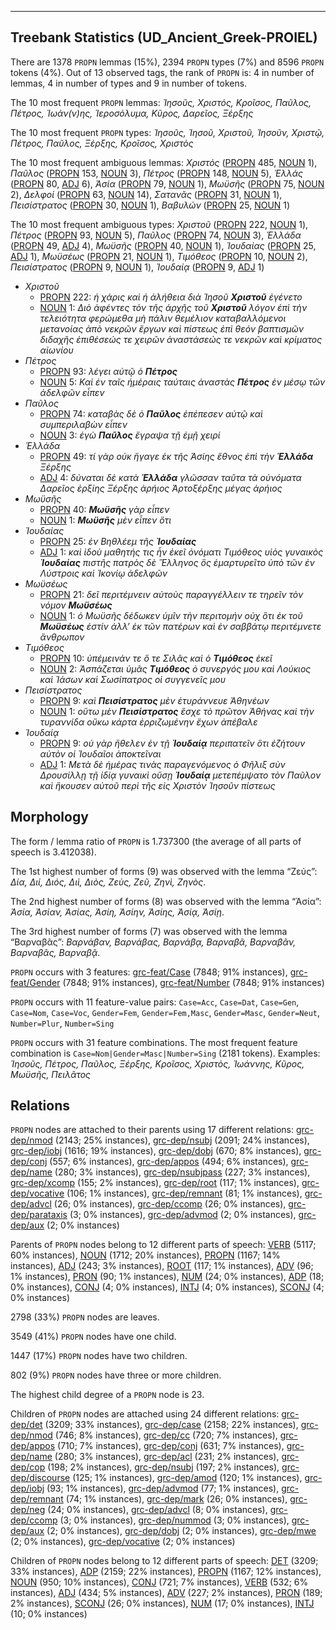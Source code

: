 

--------------------------------------------------------------------------------

## Treebank Statistics (UD_Ancient_Greek-PROIEL)

There are 1378 `PROPN` lemmas (15%), 2394 `PROPN` types (7%) and 8596 `PROPN` tokens (4%).
Out of 13 observed tags, the rank of `PROPN` is: 4 in number of lemmas, 4 in number of types and 9 in number of tokens.

The 10 most frequent `PROPN` lemmas: <em>Ἰησοῦς, Χριστός, Κροῖσος, Παῦλος, Πέτρος, Ἰωάν(ν)ης, Ἱεροσόλυμα, Κῦρος, Δαρεῖος, Ξέρξης</em>

The 10 most frequent `PROPN` types:  <em>Ἰησοῦς, Ἰησοῦ, Χριστοῦ, Ἰησοῦν, Χριστῷ, Πέτρος, Παῦλος, Ξέρξης, Κροῖσος, Χριστὸς</em>

The 10 most frequent ambiguous lemmas: <em>Χριστός</em> ([PROPN]() 485, [NOUN]() 1), <em>Παῦλος</em> ([PROPN]() 153, [NOUN]() 3), <em>Πέτρος</em> ([PROPN]() 148, [NOUN]() 5), <em>Ἑλλάς</em> ([PROPN]() 80, [ADJ]() 6), <em>Ἀσία</em> ([PROPN]() 79, [NOUN]() 1), <em>Μωϋσῆς</em> ([PROPN]() 75, [NOUN]() 2), <em>Δελφοί</em> ([PROPN]() 63, [NOUN]() 14), <em>Σατανᾶς</em> ([PROPN]() 31, [NOUN]() 1), <em>Πεισίστρατος</em> ([PROPN]() 30, [NOUN]() 1), <em>Βαβυλών</em> ([PROPN]() 25, [NOUN]() 1)

The 10 most frequent ambiguous types:  <em>Χριστοῦ</em> ([PROPN]() 222, [NOUN]() 1), <em>Πέτρος</em> ([PROPN]() 93, [NOUN]() 5), <em>Παῦλος</em> ([PROPN]() 74, [NOUN]() 3), <em>Ἑλλάδα</em> ([PROPN]() 49, [ADJ]() 4), <em>Μωϋσῆς</em> ([PROPN]() 40, [NOUN]() 1), <em>Ἰουδαίας</em> ([PROPN]() 25, [ADJ]() 1), <em>Μωϋσέως</em> ([PROPN]() 21, [NOUN]() 1), <em>Τιμόθεος</em> ([PROPN]() 10, [NOUN]() 2), <em>Πεισίστρατος</em> ([PROPN]() 9, [NOUN]() 1), <em>Ἰουδαίᾳ</em> ([PROPN]() 9, [ADJ]() 1)


* <em>Χριστοῦ</em>
  * [PROPN]() 222: <em>ἡ χάρις καὶ ἡ ἀλήθεια διὰ Ἰησοῦ <b>Χριστοῦ</b> ἐγένετο</em>
  * [NOUN]() 1: <em>Διὸ ἀφέντες τὸν τῆς ἀρχῆς τοῦ <b>Χριστοῦ</b> λόγον ἐπὶ τὴν τελειότητα φερώμεθα μὴ πάλιν θεμέλιον καταβαλλόμενοι μετανοίας ἀπὸ νεκρῶν ἔργων καὶ πίστεως ἐπὶ θεόν βαπτισμῶν διδαχῆς ἐπιθέσεώς τε χειρῶν ἀναστάσεώς τε νεκρῶν καὶ κρίματος αἰωνίου</em>
* <em>Πέτρος</em>
  * [PROPN]() 93: <em>λέγει αὐτῷ ὁ <b>Πέτρος</b></em>
  * [NOUN]() 5: <em>Καὶ ἐν ταῖς ἡμέραις ταύταις ἀναστὰς <b>Πέτρος</b> ἐν μέσῳ τῶν ἀδελφῶν εἶπεν</em>
* <em>Παῦλος</em>
  * [PROPN]() 74: <em>καταβὰς δὲ ὁ <b>Παῦλος</b> ἐπέπεσεν αὐτῷ καὶ συμπεριλαβὼν εἶπεν</em>
  * [NOUN]() 3: <em>ἐγὼ <b>Παῦλος</b> ἔγραψα τῇ ἐμῇ χειρί</em>
* <em>Ἑλλάδα</em>
  * [PROPN]() 49: <em>τί γὰρ οὐκ ἤγαγε ἐκ τῆς Ἀσίης ἔθνος ἐπὶ τὴν <b>Ἑλλάδα</b> Ξέρξης</em>
  * [ADJ]() 4: <em>δύναται δὲ κατὰ <b>Ἑλλάδα</b> γλῶσσαν ταῦτα τὰ οὐνόματα Δαρεῖος ἐρξίης Ξέρξης ἀρήιος Ἀρτοξέρξης μέγας ἀρήιος</em>
* <em>Μωϋσῆς</em>
  * [PROPN]() 40: <em><b>Μωϋσῆς</b> γὰρ εἶπεν</em>
  * [NOUN]() 1: <em><b>Μωϋσῆς</b> μὲν εἶπεν ὅτι</em>
* <em>Ἰουδαίας</em>
  * [PROPN]() 25: <em>ἐν Βηθλέεμ τῆς <b>Ἰουδαίας</b></em>
  * [ADJ]() 1: <em>καὶ ἰδοὺ μαθητής τις ἦν ἐκεῖ ὀνόματι Τιμόθεος υἱὸς γυναικὸς <b>Ἰουδαίας</b> πιστῆς πατρὸς δὲ Ἕλληνος ὃς ἐμαρτυρεῖτο ὑπὸ τῶν ἐν Λύστροις καὶ Ἰκονίῳ ἀδελφῶν</em>
* <em>Μωϋσέως</em>
  * [PROPN]() 21: <em>δεῖ περιτέμνειν αὐτοὺς παραγγέλλειν τε τηρεῖν τὸν νόμον <b>Μωϋσέως</b></em>
  * [NOUN]() 1: <em>ὁ Μωϋσῆς δέδωκεν ὑμῖν τὴν περιτομήν οὐχ ὅτι ἐκ τοῦ <b>Μωϋσέως</b> ἐστίν ἀλλ’ ἐκ τῶν πατέρων καὶ ἐν σαββάτῳ περιτέμνετε ἄνθρωπον</em>
* <em>Τιμόθεος</em>
  * [PROPN]() 10: <em>ὑπέμεινάν τε ὅ τε Σιλᾶς καὶ ὁ <b>Τιμόθεος</b> ἐκεῖ</em>
  * [NOUN]() 2: <em>Ἀσπάζεται ὑμᾶς <b>Τιμόθεος</b> ὁ συνεργός μου καὶ Λούκιος καὶ Ἰάσων καὶ Σωσίπατρος οἱ συγγενεῖς μου</em>
* <em>Πεισίστρατος</em>
  * [PROPN]() 9: <em>καὶ <b>Πεισίστρατος</b> μὲν ἐτυράννευε Ἀθηνέων</em>
  * [NOUN]() 1: <em>οὕτω μὲν <b>Πεισίστρατος</b> ἔσχε τὸ πρῶτον Ἀθήνας καὶ τὴν τυραννίδα οὔκω κάρτα ἐρριζωμένην ἔχων ἀπέβαλε</em>
* <em>Ἰουδαίᾳ</em>
  * [PROPN]() 9: <em>οὐ γὰρ ἤθελεν ἐν τῇ <b>Ἰουδαίᾳ</b> περιπατεῖν ὅτι ἐζήτουν αὐτὸν οἱ Ἰουδαῖοι ἀποκτεῖναι</em>
  * [ADJ]() 1: <em>Μετὰ δὲ ἡμέρας τινὰς παραγενόμενος ὁ Φῆλιξ σὺν Δρουσίλλῃ τῇ ἰδίᾳ γυναικὶ οὔσῃ <b>Ἰουδαίᾳ</b> μετεπέμψατο τὸν Παῦλον καὶ ἤκουσεν αὐτοῦ περὶ τῆς εἰς Χριστὸν Ἰησοῦν πίστεως</em>

## Morphology

The form / lemma ratio of `PROPN` is 1.737300 (the average of all parts of speech is 3.412038).

The 1st highest number of forms (9) was observed with the lemma “Ζεύς”: <em>Δία, Διί, Διός, Διὶ, Διὸς, Ζεὺς, Ζεῦ, Ζηνὶ, Ζηνὸς</em>.

The 2nd highest number of forms (8) was observed with the lemma “Ἀσία”: <em>Ἀσία, Ἀσίαν, Ἀσίας, Ἀσίη, Ἀσίην, Ἀσίης, Ἀσίᾳ, Ἀσίῃ</em>.

The 3rd highest number of forms (7) was observed with the lemma “Βαρναβᾶς”: <em>Βαρνάβαν, Βαρνάβας, Βαρνάβᾳ, Βαρναβᾶ, Βαρναβᾶν, Βαρναβᾶς, Βαρναβᾷ</em>.

`PROPN` occurs with 3 features: [grc-feat/Case]() (7848; 91% instances), [grc-feat/Gender]() (7848; 91% instances), [grc-feat/Number]() (7848; 91% instances)

`PROPN` occurs with 11 feature-value pairs: `Case=Acc`, `Case=Dat`, `Case=Gen`, `Case=Nom`, `Case=Voc`, `Gender=Fem`, `Gender=Fem,Masc`, `Gender=Masc`, `Gender=Neut`, `Number=Plur`, `Number=Sing`

`PROPN` occurs with 31 feature combinations.
The most frequent feature combination is `Case=Nom|Gender=Masc|Number=Sing` (2181 tokens).
Examples: <em>Ἰησοῦς, Πέτρος, Παῦλος, Ξέρξης, Κροῖσος, Χριστὸς, Ἰωάννης, Κῦρος, Μωϋσῆς, Πειλᾶτος</em>


## Relations

`PROPN` nodes are attached to their parents using 17 different relations: [grc-dep/nmod]() (2143; 25% instances), [grc-dep/nsubj]() (2091; 24% instances), [grc-dep/iobj]() (1616; 19% instances), [grc-dep/dobj]() (670; 8% instances), [grc-dep/conj]() (557; 6% instances), [grc-dep/appos]() (494; 6% instances), [grc-dep/name]() (280; 3% instances), [grc-dep/nsubjpass]() (227; 3% instances), [grc-dep/xcomp]() (155; 2% instances), [grc-dep/root]() (117; 1% instances), [grc-dep/vocative]() (106; 1% instances), [grc-dep/remnant]() (81; 1% instances), [grc-dep/advcl]() (26; 0% instances), [grc-dep/ccomp]() (26; 0% instances), [grc-dep/parataxis]() (3; 0% instances), [grc-dep/advmod]() (2; 0% instances), [grc-dep/aux]() (2; 0% instances)

Parents of `PROPN` nodes belong to 12 different parts of speech: [VERB]() (5117; 60% instances), [NOUN]() (1712; 20% instances), [PROPN]() (1167; 14% instances), [ADJ]() (243; 3% instances), [ROOT]() (117; 1% instances), [ADV]() (96; 1% instances), [PRON]() (90; 1% instances), [NUM]() (24; 0% instances), [ADP]() (18; 0% instances), [CONJ]() (4; 0% instances), [INTJ]() (4; 0% instances), [SCONJ]() (4; 0% instances)

2798 (33%) `PROPN` nodes are leaves.

3549 (41%) `PROPN` nodes have one child.

1447 (17%) `PROPN` nodes have two children.

802 (9%) `PROPN` nodes have three or more children.

The highest child degree of a `PROPN` node is 23.

Children of `PROPN` nodes are attached using 24 different relations: [grc-dep/det]() (3209; 33% instances), [grc-dep/case]() (2158; 22% instances), [grc-dep/nmod]() (746; 8% instances), [grc-dep/cc]() (720; 7% instances), [grc-dep/appos]() (710; 7% instances), [grc-dep/conj]() (631; 7% instances), [grc-dep/name]() (280; 3% instances), [grc-dep/acl]() (231; 2% instances), [grc-dep/cop]() (198; 2% instances), [grc-dep/nsubj]() (197; 2% instances), [grc-dep/discourse]() (125; 1% instances), [grc-dep/amod]() (120; 1% instances), [grc-dep/iobj]() (93; 1% instances), [grc-dep/advmod]() (77; 1% instances), [grc-dep/remnant]() (74; 1% instances), [grc-dep/mark]() (26; 0% instances), [grc-dep/neg]() (24; 0% instances), [grc-dep/advcl]() (8; 0% instances), [grc-dep/ccomp]() (3; 0% instances), [grc-dep/nummod]() (3; 0% instances), [grc-dep/aux]() (2; 0% instances), [grc-dep/dobj]() (2; 0% instances), [grc-dep/mwe]() (2; 0% instances), [grc-dep/vocative]() (2; 0% instances)

Children of `PROPN` nodes belong to 12 different parts of speech: [DET]() (3209; 33% instances), [ADP]() (2159; 22% instances), [PROPN]() (1167; 12% instances), [NOUN]() (950; 10% instances), [CONJ]() (721; 7% instances), [VERB]() (532; 6% instances), [ADJ]() (434; 5% instances), [ADV]() (227; 2% instances), [PRON]() (189; 2% instances), [SCONJ]() (26; 0% instances), [NUM]() (17; 0% instances), [INTJ]() (10; 0% instances)


